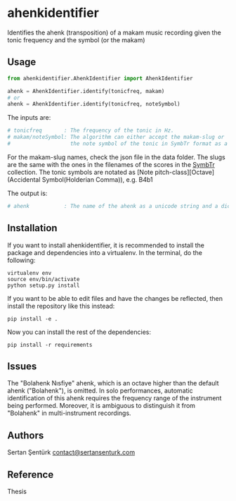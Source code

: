 # ahenkidentifier
Identifies the ahenk (transposition) of a makam music recording given the tonic frequency and the symbol (or the makam)

Usage
-------

```python
from ahenkidentifier.AhenkIdentifier import AhenkIdentifier

ahenk = AhenkIdentifier.identify(tonicfreq, makam)
# or 
ahenk = AhenkIdentifier.identify(tonicfreq, noteSymbol)
```

The inputs are:
```python
# tonicfreq 	  :	The frequency of the tonic in Hz.
# makam/noteSymbol:	The algorithm can either accept the makam-slug or 
#					the note symbol of the tonic in SymbTr format as a string (e.g. B4b1).
```
For the makam-slug names, check the json file in the data folder. The slugs are the same with the ones in the filenames of the scores in the [SymbTr](https://github.com/MTG/SymbTr) collection. The tonic symbols are notated as \[Note pitch-class\]\[Octave\](Accidental Symbol(Holderian Comma)), e.g. B4b1

The output is:
```python
# ahenk 		  :	The name of the ahenk as a unicode string and a dictionary of computed stats
```

Installation
-------

If you want to install ahenkidentifier, it is recommended to install the package and dependencies into a virtualenv. In the terminal, do the following:

    virtualenv env
    source env/bin/activate
    python setup.py install

If you want to be able to edit files and have the changes be reflected, then install the repository like this instead:

    pip install -e .

Now you can install the rest of the dependencies:

    pip install -r requirements

Issues
-------
The "Bolahenk Nısfiye" ahenk, which is an octave higher than the default ahenk ("Bolahenk"), is omitted. In solo performances, automatic identification of this ahenk requires the frequency range of the instrument being performed. Moreover, it is ambiguous to distinguish it from "Bolahenk" in multi-instrument recordings.

Authors
-------
Sertan Şentürk
contact@sertansenturk.com

Reference
-------
Thesis
